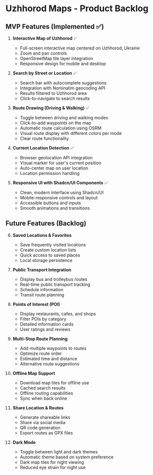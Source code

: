 # Uzhhorod Maps - Product Backlog

## MVP Features (Implemented ✅)

1. **Interactive Map of Uzhhorod** ✅
   - Full-screen interactive map centered on Uzhhorod, Ukraine
   - Zoom and pan controls
   - OpenStreetMap tile layer integration
   - Responsive design for mobile and desktop

2. **Search by Street or Location** ✅
   - Search bar with autocomplete suggestions
   - Integration with Nominatim geocoding API
   - Results filtered to Uzhhorod area
   - Click-to-navigate to search results

3. **Route Drawing (Driving & Walking)** ✅
   - Toggle between driving and walking modes
   - Click-to-add waypoints on the map
   - Automatic route calculation using OSRM
   - Visual route display with different colors per mode
   - Clear route functionality

4. **Current Location Detection** ✅
   - Browser geolocation API integration
   - Visual marker for user's current position
   - Auto-center map on user location
   - Location permission handling

5. **Responsive UI with Shadcn/UI Components** ✅
   - Clean, modern interface using Shadcn/UI
   - Mobile-responsive controls and layout
   - Accessible buttons and inputs
   - Smooth animations and transitions

## Future Features (Backlog)

6. **Saved Locations & Favorites**
   - Save frequently visited locations
   - Create custom location lists
   - Quick access to saved places
   - Local storage persistence

7. **Public Transport Integration**
   - Display bus and trolleybus routes
   - Real-time public transport tracking
   - Schedule information
   - Transit route planning

8. **Points of Interest (POI)**
   - Display restaurants, cafes, and shops
   - Filter POIs by category
   - Detailed information cards
   - User ratings and reviews

9. **Multi-Stop Route Planning**
   - Add multiple waypoints to routes
   - Optimize route order
   - Estimated time and distance
   - Alternative route suggestions

10. **Offline Map Support**
    - Download map tiles for offline use
    - Cached search results
    - Offline routing capabilities
    - Sync when back online

11. **Share Location & Routes**
    - Generate shareable links
    - Share via social media
    - QR code generation
    - Export routes as GPX files

12. **Dark Mode**
    - Toggle between light and dark themes
    - Automatic theme based on system preference
    - Dark map tiles for night viewing
    - Reduced eye strain for night use
